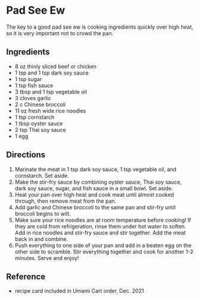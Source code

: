# Pad See Ew

The key to a good pad see ew is cooking ingredients quickly over high heat, so it is very important not to crowd the pan.

## Ingredients

- 8 oz thinly sliced beef or chicken
- 1 tsp and 1 tsp dark soy sauce
- 1 tsp sugar
- 1 tsp fish sauce
- 3 tbsp and 1 tsp vegetable oil
- 3 cloves garlic
- 2 c Chinese broccoli
- 11 oz fresh wide rice noodles
- 1 tsp cornstarch
- 1 tbsp oyster sauce
- 2 tsp Thai soy sauce
- 1 egg

## Directions

1. Marinate the meat in 1 tsp dark soy sauce, 1 tsp vegetable oil, and cornstarch. Set aside.
2. Make the stir-fry sauce by combining oyster sauce, Thai soy sauce, dark soy sauce, sugar, and fish sauce in a small bowl. Set aside.
3. Heat your pan over high heat and cook meat until almost cooked through, then remove meat from the pan.
4. Add garlic and Chinese broccoli to the same pan and stir-fry until broccoli begins to wilt.
5. Make sure your rice noodles are at room temperature before cooking! If they are cold from refrigeration, rinse them under hot water to soften. Add in rice noodles and stir-fry sauce and stir together. Add the meat back in and combine.
6. Push everything to one side of your pan and add in a beaten egg on the other side to scramble. Stir everything together and cook for another 1-2 minutes. Serve and enjoy!

## Reference

- recipe card included in Umami Cart order, Dec. 2021
